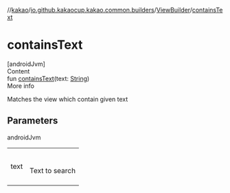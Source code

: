 //[kakao](../../../index.md)/[io.github.kakaocup.kakao.common.builders](../index.md)/[ViewBuilder](index.md)/[containsText](contains-text.md)



# containsText  
[androidJvm]  
Content  
fun [containsText](contains-text.md)(text: [String](https://kotlinlang.org/api/latest/jvm/stdlib/kotlin/-string/index.html))  
More info  


Matches the view which contain given text



## Parameters  
  
androidJvm  
  
| | |
|---|---|
| <a name="io.github.kakaocup.kakao.common.builders/ViewBuilder/containsText/#kotlin.String/PointingToDeclaration/"></a>text| <a name="io.github.kakaocup.kakao.common.builders/ViewBuilder/containsText/#kotlin.String/PointingToDeclaration/"></a><br><br>Text to search<br><br>|
  
  



